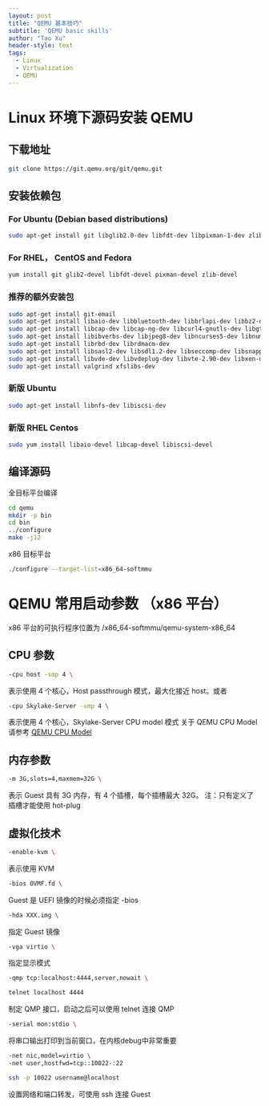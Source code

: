 ```yaml
---
layout: post
title: "QEMU 基本技巧"
subtitle: 'QEMU basic skills'
author: "Tao Xu"
header-style: text
tags:
  - Linux
  - Virtualization
  - QEMU
---
```


# Linux 环境下源码安装 QEMU
## 下载地址
```sh
git clone https://git.qemu.org/git/qemu.git
```
## 安装依赖包
### For Ubuntu (Debian based distributions)
```sh
sudo apt-get install git libglib2.0-dev libfdt-dev libpixman-1-dev zlib1g-dev
```
### For RHEL， CentOS and Fedora
```sh
yum install git glib2-devel libfdt-devel pixman-devel zlib-devel
```
### 推荐的额外安装包
```sh
sudo apt-get install git-email
sudo apt-get install libaio-dev libbluetooth-dev libbrlapi-dev libbz2-dev
sudo apt-get install libcap-dev libcap-ng-dev libcurl4-gnutls-dev libgtk-3-dev
sudo apt-get install libibverbs-dev libjpeg8-dev libncurses5-dev libnuma-dev
sudo apt-get install librbd-dev librdmacm-dev
sudo apt-get install libsasl2-dev libsdl1.2-dev libseccomp-dev libsnappy-dev libssh2-1-dev
sudo apt-get install libvde-dev libvdeplug-dev libvte-2.90-dev libxen-dev liblzo2-dev
sudo apt-get install valgrind xfslibs-dev
```
### 新版 Ubuntu
```sh
sudo apt-get install libnfs-dev libiscsi-dev
```
### 新版 RHEL Centos
```sh
sudo yum install libaio-devel libcap-devel libiscsi-devel
```
## 编译源码
全目标平台编译
```sh
cd qemu
mkdir -p bin
cd bin
../configure
make -j12
```
x86 目标平台
```sh
./configure --target-list=x86_64-softmmu
```
# QEMU 常用启动参数 （x86 平台）
x86 平台的可执行程序位置为 /x86_64-softmmu/qemu-system-x86_64
## CPU 参数
```sh
-cpu host -smp 4 \
```
表示使用 4 个核心，Host passthrough 模式，最大化接近 host。或者
```sh
-cpu Skylake-Server -smp 4 \
```
表示使用 4 个核心，Skylake-Server CPU model 模式
关于 QEMU CPU Model 请参考
[QEMU CPU Model](2019-08-07-qemu-cpu-model.md)
## 内存参数
```sh
-m 3G,slots=4,maxmem=32G \
```
表示 Guest 具有 3G 内存，有 4 个插槽，每个插槽最大 32G。
注：只有定义了插槽才能使用 hot-plug
## 虚拟化技术
```sh
-enable-kvm \
```
表示使用 KVM
```sh
-bios OVMF.fd \
```
Guest 是 UEFI 镜像的时候必须指定 -bios
```sh
-hda XXX.img \
```
指定 Guest 镜像
```sh
-vga virtio \
```
指定显示模式
```sh
-qmp tcp:localhost:4444,server,nowait \
```
```sh
telnet localhost 4444
```
制定 QMP 接口，启动之后可以使用 telnet 连接 QMP
```sh
-serial mon:stdio \
```
将串口输出打印到当前窗口，在内核debug中非常重要
```sh
-net nic,model=virtio \
-net user,hostfwd=tcp::10022-:22
```
```sh
ssh -p 10022 username@localhost
```
设置网络和端口转发，可使用 ssh 连接 Guest